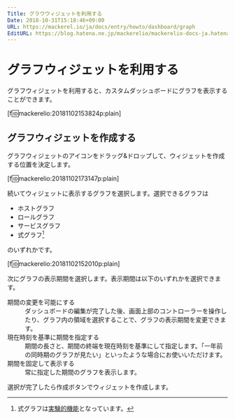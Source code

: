 ```yaml
---
Title: グラウウィジェットを利用する
Date: 2018-10-31T15:18:46+09:00
URL: https://mackerel.io/ja/docs/entry/howto/dashboard/graph
EditURL: https://blog.hatena.ne.jp/mackerelio/mackerelio-docs-ja.hatenablog.mackerel.io/atom/entry/10257846132662339682
---
```


# グラフウィジェットを利用する
グラフウィジェットを利用すると、カスタムダッシュボードにグラフを表示することができます。

[f:id:mackerelio:20181102153824p:plain]

## グラフウィジェットを作成する
グラフウィジェットのアイコンをドラッグ&amp;ドロップして、ウィジェットを作成する位置を決定します。

[f:id:mackerelio:20181102173147p:plain]

続いてウィジェットに表示するグラフを選択します。選択できるグラフは

- ホストグラフ
- ロールグラフ
- サービスグラフ
- 式グラフ[^1]

のいずれかです。

[f:id:mackerelio:20181102152010p:plain]

次にグラフの表示期間を選択します。表示期間は以下のいずれかを選択できます。

<dl>
    <dt>期間の変更を可能にする</dt>
    <dd>ダッシュボードの編集が完了した後、画面上部のコントローラーを操作したり、グラフ内の領域を選択することで、グラフの表示期間を変更できます。</dd>
    <dt>現在時刻を基準に期間を指定する</dt>
    <dd>期間の長さと、期間の終端を現在時刻を基準にして指定します。「一年前の同時期のグラフが見たい」といったような場合にお使いいただけます。</dd>
    <dt>期間を固定して表示する</dt>
    <dd>常に指定した期間のグラフを表示します。</dd>
</dl>

選択が完了したら作成ボタンでウィジェットを作成します。

[^1]: 式グラフは[実験的機能](https://mackerel.io/ja/docs/entry/advanced/experimental-features)となっています。
